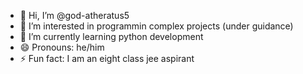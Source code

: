 - 👋 Hi, I’m @god-atheratus5
- 👀 I’m interested in programmin complex projects (under guidance)
- 🌱 I’m currently learning python development
- 😄 Pronouns: he/him
- ⚡ Fun fact: I am an eight class jee aspirant

<!---
god-atheratus5/god-atheratus5 is a ✨ special ✨ repository because its `README.md` (this file) appears on your GitHub profile.
You can click the Preview link to take a look at your changes.
--->
